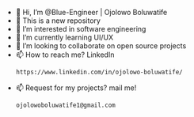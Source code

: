 - 👋 Hi, I’m @Blue-Engineer | Ojolowo Boluwatife 
- 👀 This is a new repository
- 👀 I’m interested in software engineering 
- 🌱 I’m currently learning UI/UX
- 💞️ I’m looking to collaborate on open source projects
- 📫 How to reach me? LinkedIn
  ```sh
  https://www.linkedin.com/in/ojolowo-boluwatife/
- 📫 Request for my projects? mail me!
  ```sh
  ojolowoboluwatife1@gmail.com 
